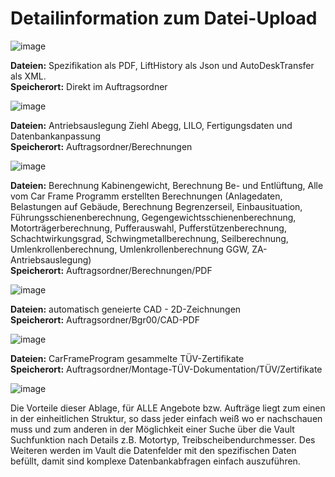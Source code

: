 # Detailinformation zum Datei-Upload

![image](HelpImages/image25.png)  

**Dateien:** Spezifikation als PDF, LiftHistory als Json und AutoDeskTransfer als XML.  
**Speicherort:** Direkt im Auftragsordner

![image](HelpImages/image26.png)  

**Dateien:** Antriebsauslegung Ziehl Abegg, LILO, Fertigungsdaten und Datenbankanpassung  
**Speicherort:** Auftragsordner/Berechnungen

![image](HelpImages/image27.png)  

**Dateien:** Berechnung Kabinengewicht, Berechnung Be- und Entlüftung, Alle vom Car Frame Programm erstellten Berechnungen (Anlagedaten, Belastungen auf Gebäude, Berechnung Begrenzerseil, Einbausituation, Führungsschienenberechnung, Gegengewichtsschienenberechnung, Motorträgerberechnung, Pufferauswahl, Pufferstützenberechnung, Schachtwirkungsgrad, Schwingmetallberechnung, Seilberechnung, Umlenkrollenberechnung, Umlenkrollenberechnung GGW, ZA-Antriebsauslegung)  
**Speicherort:** Auftragsordner/Berechnungen/PDF

![image](HelpImages/image28.png)  

**Dateien:** automatisch geneierte CAD - 2D-Zeichnungen  
**Speicherort:** Auftragsordner/Bgr00/CAD-PDF

![image](HelpImages/image29.png)  

**Dateien:** CarFrameProgram gesammelte TÜV-Zertifikate  
**Speicherort:** Auftragsordner/Montage-TÜV-Dokumentation/TÜV/Zertifikate

![image](HelpImages/image30.png)  

Die Vorteile dieser Ablage, für ALLE Angebote bzw. Aufträge liegt zum einen in der einheitlichen Struktur, so dass jeder einfach weiß wo er nachschauen muss und zum anderen in der Möglichkeit einer Suche über die Vault Suchfunktion nach Details z.B. Motortyp, Treibscheibendurchmesser. Des Weiteren werden im Vault die Datenfelder mit den spezifischen Daten befüllt, damit sind komplexe Datenbankabfragen einfach auszuführen.
